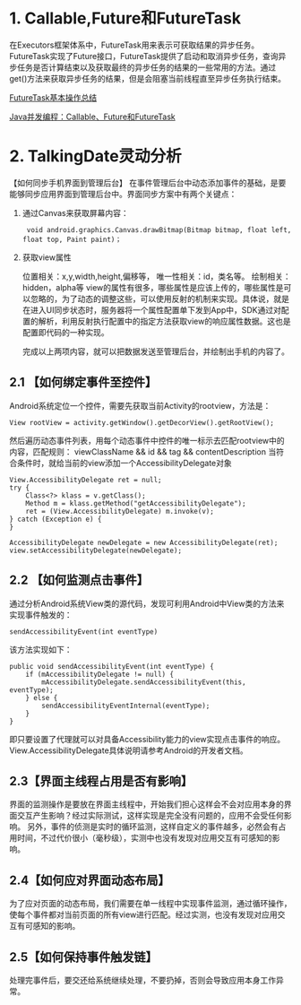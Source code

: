 # 1. Callable,Future和FutureTask

在Executors框架体系中，FutureTask用来表示可获取结果的异步任务。FutureTask实现了Future接口，FutureTask提供了启动和取消异步任务，查询异步任务是否计算结束以及获取最终的异步任务的结果的一些常用的方法。通过get()方法来获取异步任务的结果，但是会阻塞当前线程直至异步任务执行结束。

[FutureTask基本操作总结](https://juejin.im/post/5aeec249f265da0b886d5101)

[Java并发编程：Callable、Future和FutureTask](https://www.cnblogs.com/dolphin0520/p/3949310.html)


# 2. TalkingDate灵动分析

【如何同步手机界面到管理后台】
在事件管理后台中动态添加事件的基础，是要能够同步应用界面到管理后台中。界面同步方案中有两个关键点：
1. 通过Canvas来获取屏幕内容：
	
		void android.graphics.Canvas.drawBitmap(Bitmap bitmap, float left, float top, Paint paint)；
2. 获取view属性

	位置相关：x,y,width,height,偏移等，
	唯一性相关：id，类名等。
	绘制相关：hidden，alpha等
	view的属性有很多，哪些属性是应该上传的，哪些属性是可以忽略的，为了动态的调整这些，可以使用反射的机制来实现。具体说，就是在进入UI同步状态时，服务器将一个属性配置单下发到App中，SDK通过对配置的解析，利用反射执行配置中的指定方法获取view的响应属性数据。这也是配置即代码的一种实现。
	
	完成以上两项内容，就可以把数据发送至管理后台，并绘制出手机的内容了。

## 2.1 【如何绑定事件至控件】
Android系统定位一个控件，需要先获取当前Activity的rootview，方法是：

	View rootView = activity.getWindow().getDecorView().getRootView();

然后遍历动态事件列表，用每个动态事件中控件的唯一标示去匹配rootview中的内容，匹配规则：
viewClassName && id && tag && contentDescription 
当符合条件时，就给当前的view添加一个AccessibilityDelegate对象

	View.AccessibilityDelegate ret = null;
	try {
	    Class<?> klass = v.getClass();
	    Method m = klass.getMethod("getAccessibilityDelegate");
	    ret = (View.AccessibilityDelegate) m.invoke(v);
	} catch (Exception e) {
	}
	
	AccessibilityDelegate newDelegate = new AccessibilityDelegate(ret);
	view.setAccessibilityDelegate(newDelegate);

## 2.2 【如何监测点击事件】
通过分析Android系统View类的源代码，发现可利用Android中View类的方法来实现事件触发的：
	
	sendAccessibilityEvent(int eventType)

该方法实现如下：

	public void sendAccessibilityEvent(int eventType) {
	    if (mAccessibilityDelegate != null) {
	        mAccessibilityDelegate.sendAccessibilityEvent(this, eventType);
	    } else {
	        sendAccessibilityEventInternal(eventType);
	    }
	}

即只要设置了代理就可以对具备Accessibility能力的view实现点击事件的响应。
View.AccessibilityDelegate具体说明请参考Android的开发者文档。

## 2.3【界面主线程占用是否有影响】
界面的监测操作是要放在界面主线程中，开始我们担心这样会不会对应用本身的界面交互产生影响？经过实际测试，这样实现是完全没有问题的，应用不会受任何影响。
另外，事件的侦测是实时的循环监测，这样自定义的事件越多，必然会有占用时间，不过代价很小（毫秒级），实测中也没有发现对应用交互有可感知的影响。

## 2.4【如何应对界面动态布局】
为了应对页面的动态布局，我们需要在单一线程中实现事件监测，通过循环操作，使每个事件都对当前页面的所有view进行匹配。经过实测，也没有发现对应用交互有可感知的影响。

## 2.5【如何保持事件触发链】
处理完事件后，要交还给系统继续处理，不要扔掉，否则会导致应用本身工作异常。
